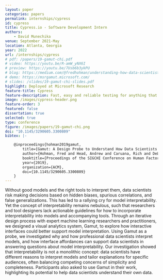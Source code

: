 ```yaml
---
layout: paper
categories: papers
permalink: internships/cypress
id: cypress
title: Cypress.io - Software Development Intern
authors: 
    - David Munechika
venue: September 2021-May
location: Atlanta, Georgia
year: 2022
url: /internships/cypress
# pdf: /papers/19-gamut-chi.pdf
# video: https://youtu.be/R-amW_yNX6I
# preview: https://youtu.be/7Usb6b3ykPU
# blog: https://medium.com/@fredhohman/understanding-how-data-scientists-understand-machine-learning-models-5afe7bc2b270
# demo: https://msrgamut.microsoft.com/
# slides: /slides/19-gamut-chi-slides.pdf
highlight: Deployed at Microsoft Research
feature-title: Cypress
feature-description: Fast, easy and reliable testing for anything that runs in a browser. 
image: /images/cypress-header.png
feature-order: 3
featured: false
dissertation: true
selected: true
type: conference
figure: /images/papers/19-gamut-chi.png
doi: "10.1145/3290605.3300809"
bibtex: |-

    @inproceedings{hohman2019gamut,
        title={Gamut: A Design Probe to Understand How Data Scientists Understand Machine Learning Models},
        author={Hohman, Fred and Head, Andrew and Caruana, Rich and DeLine, Rob and Drucker, Steven M.},
        booktitle={Proceedings of the SIGCHI Conference on Human Factors in Computing Systems},
        year={2019},
        organization={ACM},
        doi={10.1145/3290605.3300809}
    }
---
```


Without good models and the right tools to interpret them, data scientists risk making decisions based on hidden biases, spurious correlations, and false generalizations.
This has led to a rallying cry for model interpretability.
Yet the concept of interpretability remains nebulous, such that researchers and tool designers lack actionable guidelines for how to incorporate interpretability into models and accompanying tools. 
Through an iterative design process with expert machine learning researchers and practitioners, we designed a visual analytics system, Gamut, to explore how interactive interfaces could better support model interpretation.
Using Gamut as a probe, we investigated why and how professional data scientists interpret models, and how interface affordances can support data scientists in answering questions about model interpretability.
Our investigation showed that interpretability is not a monolithic concept: data scientists have different reasons to interpret models and tailor explanations for specific audiences, often balancing competing concerns of simplicity and completeness.
Participants also asked to use Gamut in their work, highlighting its potential to help data scientists understand their own data.
